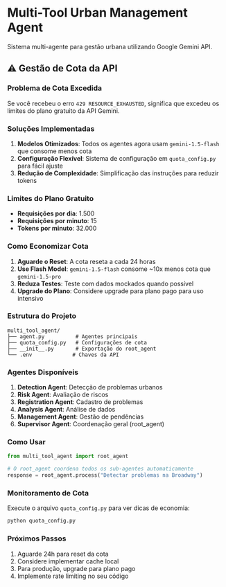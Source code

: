 # Multi-Tool Urban Management Agent

Sistema multi-agente para gestão urbana utilizando Google Gemini API.

## ⚠️ Gestão de Cota da API

### Problema de Cota Excedida

Se você recebeu o erro `429 RESOURCE_EXHAUSTED`, significa que excedeu os limites do plano gratuito da API Gemini.

### Soluções Implementadas

1. **Modelos Otimizados**: Todos os agentes agora usam `gemini-1.5-flash` que consome menos cota
2. **Configuração Flexível**: Sistema de configuração em `quota_config.py` para fácil ajuste
3. **Redução de Complexidade**: Simplificação das instruções para reduzir tokens

### Limites do Plano Gratuito

- **Requisições por dia**: 1.500
- **Requisições por minuto**: 15  
- **Tokens por minuto**: 32.000

### Como Economizar Cota

1. **Aguarde o Reset**: A cota reseta a cada 24 horas
2. **Use Flash Model**: `gemini-1.5-flash` consome ~10x menos cota que `gemini-1.5-pro`
3. **Reduza Testes**: Teste com dados mockados quando possível
4. **Upgrade do Plano**: Considere upgrade para plano pago para uso intensivo

### Estrutura do Projeto

```
multi_tool_agent/
├── agent.py          # Agentes principais
├── quota_config.py   # Configurações de cota
├── __init__.py       # Exportação do root_agent
└── .env             # Chaves da API
```

### Agentes Disponíveis

1. **Detection Agent**: Detecção de problemas urbanos
2. **Risk Agent**: Avaliação de riscos
3. **Registration Agent**: Cadastro de problemas
4. **Analysis Agent**: Análise de dados
5. **Management Agent**: Gestão de pendências
6. **Supervisor Agent**: Coordenação geral (root_agent)

### Como Usar

```python
from multi_tool_agent import root_agent

# O root_agent coordena todos os sub-agentes automaticamente
response = root_agent.process("Detectar problemas na Broadway")
```

### Monitoramento de Cota

Execute o arquivo `quota_config.py` para ver dicas de economia:

```bash
python quota_config.py
```

### Próximos Passos

1. Aguarde 24h para reset da cota
2. Considere implementar cache local
3. Para produção, upgrade para plano pago
4. Implemente rate limiting no seu código
